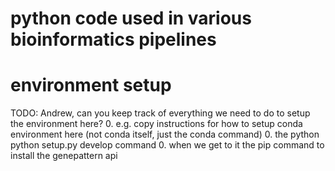 # python code used in various bioinformatics pipelines

# environment setup
TODO:  Andrew, can you keep track of everything we need to do to setup the environment here?
0. e.g. copy instructions for how to setup conda environment here (not conda itself, just the conda command)
0. the python python setup.py develop command
0. when we get to it the pip command to install the genepattern api

